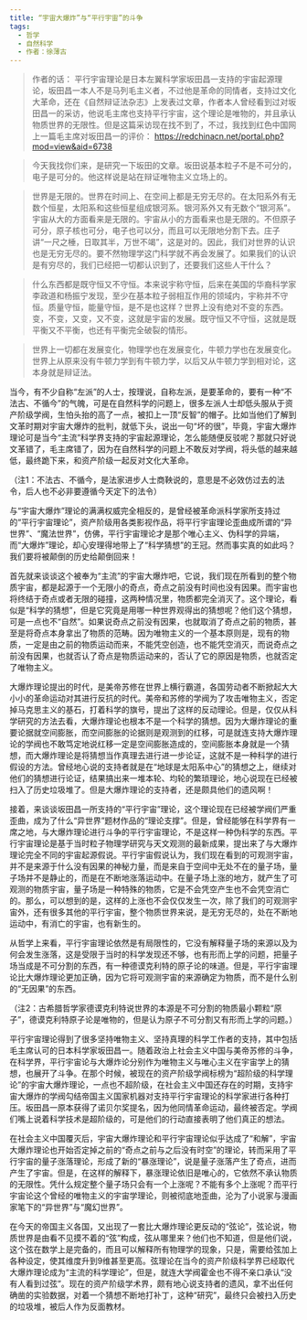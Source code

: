 ```yaml
---
title: “宇宙大爆炸”与“平行宇宙”的斗争
tags:
  - 哲学
  - 自然科学
  - 作者：徐薄古
---
```


> 作者的话：
> 平行宇宙理论是日本左翼科学家坂田昌一支持的宇宙起源理论，坂田昌一本人不是马列毛主义者，不过他是革命的同情者，支持过文化大革命，还在《自然辩证法杂志》上发表过文章，作者本人曾经看到过对坂田昌一的采访，他说毛主席也支持平行宇宙，这个理论是唯物的，并且承认物质世界的无限性。但是这篇采访现在找不到了，不过，我找到红色中国网上一篇毛主席对坂田昌一的评价：
> https://redchinacn.net/portal.php?mod=view&aid=6738

> 今天我找你们来，是研究一下坂田的文章。坂田说基本粒子不是不可分的，电子是可分的。他这样说是站在辩证唯物主义立场上的。

> 世界是无限的。世界在时间上、在空间上都是无穷无尽的。在太阳系外有无数个恒星，太阳系和这些恒星组成银河系。银河系外又有无数个“银河系”。宇宙从大的方面看来是无限的。宇宙从小的方面看来也是无限的。不但原子可分，原子核也可分，电子也可以分，而且可以无限地分割下去。庄子讲“一尺之棰，日取其半，万世不竭”，这是对的。因此，我们对世界的认识也是无穷无尽的。要不然物理学这门科学就不再会发展了。如果我们的认识是有穷尽的，我们已经把一切都认识到了，还要我们这些人干什么？

> 什么东西都是既守恒又不守恒。本来说宇称守恒，后来在美国的华裔科学家李政道和杨振宁发现，至少在基本粒子弱相互作用的领域内，宇称并不守恒。质量守恒，能量守恒，是不是也这样？世界上没有绝对不变的东西。变，不变，又变，又不变，这就是宇宙的发展。既守恒又不守恒，这就是既平衡又不平衡，也还有平衡完全破裂的情形。

> 世界上一切都在发展变化，物理学也在发展变化，牛顿力学也在发展变化。世界上从原来没有牛顿力学到有牛顿力学，以后又从牛顿力学到相对论，这本身就是辩证法。



当今，有不少自称“左派”的人士，按理说，自称左派，是要革命的，要有一种“不法古、不循今”的气魄，可是在自然科学的问题上，很多左派人士却低头服从于资产阶级学阀，生怕头抬的高了一点，被扣上一顶“反智”的帽子。比如当他们了解到文革时期对宇宙大爆炸的批判，就低下头，说出一句“坏的很”，毕竟，宇宙大爆炸理论可是当今“主流”科学界支持的宇宙起源理论，怎么能随便反驳呢？那就只好说文革错了，毛主席错了，因为在自然科学的问题上不敢反对学阀，将头低的越来越低，最终跪下来，和资产阶级一起反对文化大革命。

（注1：不法古、不循今，是法家进步人士商鞅说的，意思是不必效仿过去的法令，后人也不必非要遵循今天定下的法令）

与“宇宙大爆炸”理论的满满权威完全相反的，是曾经被革命派科学家所支持过的“平行宇宙理论”，资产阶级用各类影视作品，将平行宇宙理论歪曲成所谓的“异世界”、“魔法世界”，仿佛，平行宇宙理论才是那个唯心主义、伪科学的异端，而“大爆炸”理论，却心安理得地带上了“科学猜想”的王冠。然而事实真的如此吗？我们要将被颠倒的历史给颠倒回来！

首先就来谈谈这个被奉为“主流”的宇宙大爆炸吧，它说，我们现在所看到的整个物质宇宙，都是起源于一个无限小的奇点，奇点之前没有时间也没有因果。而宇宙也将终结于奇点或者无限的碰撞，这两种情况里，物质都完全消灭了。这个理论，看似是“科学的猜想”，但是它究竟是用哪一种世界观得出的猜想呢？他们这个猜想，可是一点也不“自然”。如果说奇点之前没有因果，也就取消了奇点之前的物质，甚至是将奇点本身拿出了物质的范畴。因为唯物主义的一个基本原则是，现有的物质，一定是由之前的物质运动而来，不能凭空创造，也不能凭空消灭，而说奇点之前没有因果，也就否认了奇点是物质运动来的，否认了它的原因是物质，也就否定了唯物主义。

大爆炸理论提出的时代，是美帝苏修在世界上横行霸道，各国劳动者不断掀起大大小小的革命运动对其进行反抗的时代。美帝和苏修的学阀为了攻击唯物主义，否定掉马克思主义的基石，打着科学的旗号，提出了这样的反动理论。但是，仅仅从科学研究的方法去看，大爆炸理论也根本不是一个科学的猜想。因为大爆炸理论的重要论据就空间膨胀，而空间膨胀的论据则是观测到的红移，可是就连支持大爆炸理论的学阀也不敢笃定地说红移一定是空间膨胀造成的，空间膨胀本身就是一个猜想，而大爆炸理论是将猜想当作真理去进行进一步论证，这就不是一种科学的进行假设的方法。曾经地心说的支持者就是在“地球是太阳系中心”的猜想之上，继续对他们的猜想进行论证，结果搞出来一堆本轮、均轮的繁琐理论，地心说现在已经被扫入了历史垃圾堆了。但是大爆炸理论的支持者，还是颇具他们的遗风啊！

接着，来谈谈坂田昌一所支持的“平行宇宙”理论，这个理论现在已经被学阀们严重歪曲，成为了什么“异世界”题材作品的“理论支撑”。但是，曾经能够在科学界有一席之地，与大爆炸理论进行斗争的平行宇宙理论，不是这样一种伪科学的东西。平行宇宙理论是基于当时粒子物理学研究与天文观测的最新成果，提出来了与大爆炸理论完全不同的宇宙起源假说。平行宇宙假说认为，我们现在看到的可观测宇宙，并不是来源于什么没有因果的神秘力量，而是来自于空间中无处不在的量子场，量子场并不是静止的，而是在不断地涨落运动中。在量子场上涨的地方，就产生了可观测的物质宇宙，量子场是一种特殊的物质，它是不会凭空产生也不会凭空消亡的。那么，可以想到的是，这样的上涨也不会仅仅发生一次，除了我们的可观测宇宙外，还有很多其他的平行宇宙，整个物质世界来说，是无穷无尽的，处在不断地运动中，有消亡的宇宙，也有新生的。

从哲学上来看，平行宇宙理论依然是有局限性的，它没有解释量子场的来源以及为何会发生涨落，这是受限于当时的科学发现还不够，也有形而上学的问题，把量子场当成是不可分割的东西，有一种德谟克利特的原子论的味道。但是，平行宇宙理论比大爆炸理论更加正确，因为它将可观测宇宙的来源确定为物质，而不是什么别的“无因果”的东西。

（注2：古希腊哲学家德谟克利特说世界的本源是不可分割的物质最小颗粒“原子”，德谟克利特原子论是唯物的，但是认为原子不可分割又有形而上学的问题。）

平行宇宙理论得到了很多坚持唯物主义、坚持真理的科学工作者的支持，其中包括毛主席认可的日本科学家坂田昌一。随着政治上社会主义中国与美帝苏修的斗争，在科学界，平行宇宙论与大爆炸论分别作为唯物主义与唯心主义在宇宙学上的猜想，也展开了斗争。在那个时候，被现在的资产阶级学阀标榜为“超阶级的科学理论”的宇宙大爆炸理论，一点也不超阶级，在社会主义中国还存在的时期，支持宇宙大爆炸的学阀勾结帝国主义国家机器对支持平行宇宙理论的科学家进行各种打压。坂田昌一原本获得了诺贝尔奖提名，因为他同情革命运动，最终被否定。学阀们嘴上说着科学技术是超阶级的，可是他们的行动直接表明了他们真正的想法。

在社会主义中国覆灭后，宇宙大爆炸理论和平行宇宙理论似乎达成了“和解”，宇宙大爆炸理论也开始否定掉之前的“奇点之前与之后没有时空”的理论，转而采用了平行宇宙的量子涨落理论，形成了新的“暴涨理论”，说是量子涨落产生了奇点，进而产生了宇宙。但是，在这样的解释下，暴涨理论依旧是唯心的，它依然不承认物质的无限性。凭什么规定整个量子场只会有一个上涨呢？不能有多个上涨呢？而平行宇宙论这个曾经的唯物主义的宇宙学理论，则被彻底地歪曲，沦为了小说家与漫画家笔下的“异世界”与“魔幻世界”。

在今天的帝国主义各国，又出现了一套比大爆炸理论更反动的“弦论”，弦论说，物质世界是由看不见摸不着的“弦”构成，弦从哪里来？他们也不知道，但是他们说，这个弦在数学上是完备的，而且可以解释所有物理学的现象，只是，需要给弦加上各种设定，使其维度升到9维甚至更高。弦理论在当今的资产阶级科学界已经取代大爆炸理论成为“主流的科学理论”，但是，就连大学阀霍金也不得不亲口承认“没有人看到过弦”。现在的资产阶级学术界，颇有地心说支持者的遗风，拿不出任何确凿的实验数据，对着一个猜想不断地打补丁，这种“研究”，最终只会被扫入历史的垃圾堆，被后人作为反面教材。

